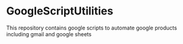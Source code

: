 # GoogleScriptUtilities
This repository contains google scripts to automate google products including gmail and google sheets
